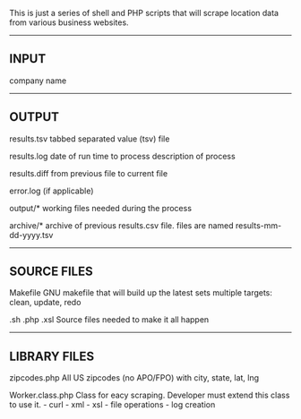 This is just a series of shell and PHP scripts that will scrape location data
from various business websites.

-----
INPUT
-----
company name


-----
OUTPUT
------

results.tsv	tabbed separated value (tsv) file

results.log	date of run
		time to process
		description of process

results.diff	from previous file to current file

error.log	(if applicable)

output/*	working files needed during the process

archive/*	archive of previous results.csv file.
		files are named results-mm-dd-yyyy.tsv


------------
SOURCE FILES
------------

Makefile	GNU makefile that will build up the latest sets
		multiple targets: clean, update, redo

.sh .php .xsl	Source files needed to make it all happen


-------------
LIBRARY FILES
-------------

zipcodes.php		All US zipcodes (no APO/FPO) with city, state, lat, lng

Worker.class.php	Class for eacy scraping. Developer must extend this class to use it.
				- curl
				- xml
				- xsl
				- file operations
				- log creation

